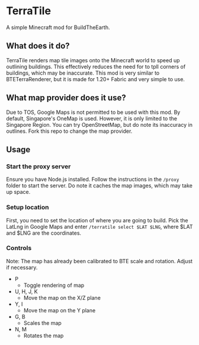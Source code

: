 # TerraTile

A simple Minecraft mod for BuildTheEarth.

## What does it do?

TerraTile renders map tile images onto the Minecraft world to speed up
outlining buildings. This effectively reduces the need for to tpll corners
of buildings, which may be inaccurate. This mod is very similar to BTETerraRenderer,
but it is made for 1.20+ Fabric and very simple to use.

## What map provider does it use?

Due to TOS, Google Maps is not permitted to be used with this mod. By default, Singapore's OneMap
is used. However, it is only limited to the Singapore Region. You can try OpenStreetMap, but do note
its inaccuracy in outlines. Fork this repo to change the map provider.

## Usage

### Start the proxy server
Ensure you have Node.js installed. Follow the instructions in the `/proxy` folder to
start the server. Do note it caches the map images, which may take up space.

### Setup location
First, you need to set the location of where you are going to build.
Pick the LatLng in Google Maps and enter `/terratile select $LAT $LNG`, 
where $LAT and $LNG are the coordinates.

### Controls

Note: The map has already been calibrated to BTE scale and rotation. Adjust if necessary.

- P
  - Toggle rendering of map
- U, H, J, K
  - Move the map on the X/Z plane
- Y, I
  - Move the map on the Y plane
- G, B
  - Scales the map
- N, M
  - Rotates the map


